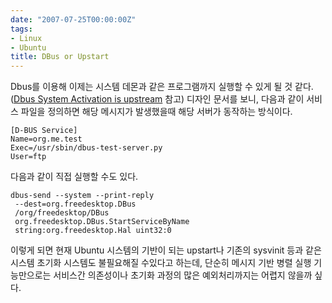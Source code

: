 ```yaml
---
date: "2007-07-25T00:00:00Z"
tags:
- Linux
- Ubuntu
title: DBus or Upstart
---
```


Dbus를 이용해 이제는 시스템 데몬과 같은 프로그램까지 실행할 수 있게 될 것 같다.([Dbus System Activation is upstream](http://hughsient.livejournal.com/31169.html) 참고) 디자인 문서를 보니, 다음과 같이 서비스 파일을 정의하면 해당 메시지가 발생했을때 해당 서버가 동작하는 방식이다.

    [D-BUS Service]
    Name=org.me.test
    Exec=/usr/sbin/dbus-test-server.py
    User=ftp

다음과 같이 직접 실행할 수도 있다.

    dbus-send --system --print-reply 
     --dest=org.freedesktop.DBus 
     /org/freedesktop/DBus 
     org.freedesktop.DBus.StartServiceByName 
     string:org.freedesktop.Hal uint32:0

이렇게 되면 현재 Ubuntu 시스템의 기반이 되는 upstart나 기존의 sysvinit 등과 같은 시스템 초기화 시스템도 불필요해질 수있다고 하는데, 단순히 메시지 기반 병렬 실행 기능만으로는 서비스간 의존성이나 초기화 과정의 많은 예외처리까지는 어렵지 않을까 싶다.

